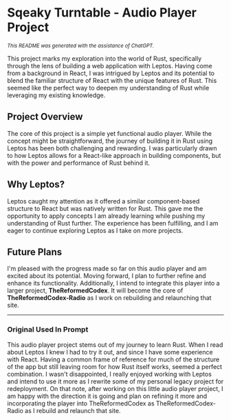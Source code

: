 # Sqeaky Turntable - Audio Player Project
<sub>*This README was generated with the assistance of ChatGPT.*</sub>


This project marks my exploration into the world of Rust, specifically through the lens of building a web application with Leptos. Having come from a background in React, I was intrigued by Leptos and its potential to blend the familiar structure of React with the unique features of Rust. This seemed like the perfect way to deepen my understanding of Rust while leveraging my existing knowledge.

## Project Overview

The core of this project is a simple yet functional audio player. While the concept might be straightforward, the journey of building it in Rust using Leptos has been both challenging and rewarding. I was particularly drawn to how Leptos allows for a React-like approach in building components, but with the power and performance of Rust behind it.

## Why Leptos?

Leptos caught my attention as it offered a similar component-based structure to React but was natively written for Rust. This gave me the opportunity to apply concepts I am already learning while pushing my understanding of Rust further. The experience has been fulfilling, and I am eager to continue exploring Leptos as I take on more projects.

## Future Plans

I'm pleased with the progress made so far on this audio player and am excited about its potential. Moving forward, I plan to further refine and enhance its functionality. Additionally, I intend to integrate this player into a larger project, **TheReformedCodex**. It will become the core of **TheReformedCodex-Radio** as I work on rebuilding and relaunching that site.

---

### Original Used In Prompt
This audio player project stems out of my journey to learn Rust. When I read about Leptos I knew I had to try it out, and since I have some experience with React. Having a common frame of reference for much of the structure of the app but still leaving room for how Rust itself works, seemed a perfect combination.  I wasn't disappointed, I really enjoyed working with Leptos and intend to use it more as I rewrite some of my personal legacy project for redeployment.  On that note, after working on this little audio player project, I am happy with the direction it is going and plan on refining it more and incorporating the player into TheReformedCodex as TheReformedCodex-Radio as I rebuild and relaunch that site.
